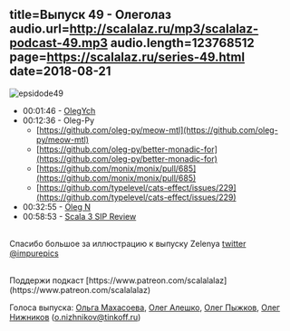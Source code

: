 title=Выпуск 49 - Олеголаз
audio.url=http://scalalaz.ru/mp3/scalalaz-podcast-49.mp3
audio.length=123768512
page=https://scalalaz.ru/series-49.html
date=2018-08-21
----

![epsidode49](img/episode49.jpg)

* 00:01:46 - [OlegYch](https://github.com/TinkoffCreditSystems/typed-schema)
* 00:12:36 -  Oleg-Py
    * [https://github.com/oleg-py/meow-mtl](https://github.com/oleg-py/meow-mtl)
    * [https://github.com/oleg-py/better-monadic-for](https://github.com/oleg-py/better-monadic-for)
    * [https://github.com/monix/monix/pull/685](https://github.com/monix/monix/pull/685)
    * [https://github.com/typelevel/cats-effect/issues/229](https://github.com/typelevel/cats-effect/issues/229)
* 00:32:55 - [Oleg N](https://github.com/Odomontois/FDyrka)
* 00:58:53 - [Scala 3 SIP Review](https://contributors.scala-lang.org/)

<br/>Спасибо большое за иллюстрацию к выпуску Zelenya [twitter @impurepics](https://twitter.com/impurepics)

<br/>
Поддержи подкаст [https://www.patreon.com/scalalalaz](https://www.patreon.com/scalalalaz)

<br/>

Голоса выпуска:
[Ольга Махасоева](https://twitter.com/oli_kitty),
[Олег Алешко](https://twitter.com/OlegYch),
[Олег Пыжков](https://twitter.com/oleg_pyzhcov),
[Олег Нижников](https://github.com/Odomontois) ([o.nizhnikov@tinkoff.ru](mailto:o.nizhnikov@tinkoff.ru))
